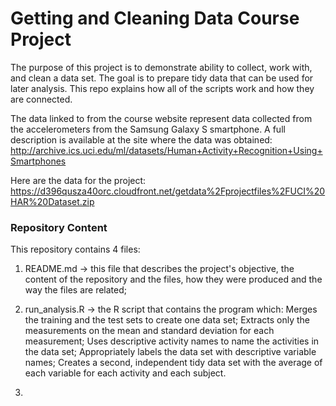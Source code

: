 # Getting and Cleaning Data Course Project
The purpose of this project is to demonstrate ability to collect, work with, and clean a data set. The goal is to prepare tidy data that can be used for later analysis.  This repo explains how all of the scripts work and how they are connected.

The data linked to from the course website represent data collected from the accelerometers from the Samsung Galaxy S smartphone. A full description is available at the site where the data was obtained:
http://archive.ics.uci.edu/ml/datasets/Human+Activity+Recognition+Using+Smartphones

Here are the data for the project:
 https://d396qusza40orc.cloudfront.net/getdata%2Fprojectfiles%2FUCI%20HAR%20Dataset.zip

 ### Repository Content
 This repository contains 4 files:
 1. README.md -> this file that describes the project's objective, the content of the repository and the files, how they were produced and the way the files are related;


 2. run_analysis.R -> the R script that contains the program which:
    Merges the training and the test sets to create one data set;
    Extracts only the measurements on the mean and standard deviation for each measurement;
    Uses descriptive activity names to name the activities in the data set;
    Appropriately labels the data set with descriptive variable names;
    Creates a second, independent tidy data set with the average of each variable for each activity and each subject.

3. 
